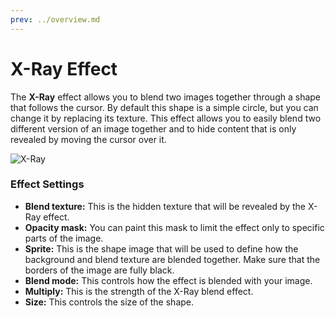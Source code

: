 ```yaml
---
prev: ../overview.md
---
```

# X-Ray Effect

The **X-Ray** effect allows you to blend two images together through a shape that follows the cursor. By default this shape is a simple circle, but you can change it by replacing its texture. This effect allows you to easily blend two different version of an image together and to hide content that is only revealed by moving the cursor over it.

![X-Ray](/img/effects/X_ray.gif)

### Effect Settings

* **Blend texture:** This is the hidden texture that will be revealed by the X-Ray effect.
* **Opacity mask:** You can paint this mask to limit the effect only to specific parts of the image.
* **Sprite:** This is the shape image that will be used to define how the background and blend texture are blended together. Make sure that the borders of the image are fully black.
* **Blend mode:** This controls how the effect is blended with your image.
* **Multiply:** This is the strength of the X-Ray blend effect.
* **Size:** This controls the size of the shape.
